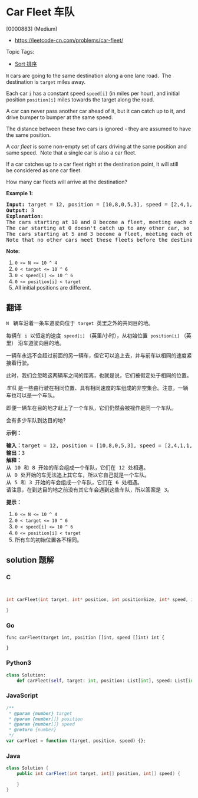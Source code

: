 # Car Fleet 车队

[0000883] (Medium)

- https://leetcode-cn.com/problems/car-fleet/

Topic Tags:

- [Sort 排序](https://leetcode-cn.com/tag/sort/)

`N` cars are going to the same destination along a one lane road.  The destination is `target` miles away.

Each car `i` has a constant speed `speed[i]` (in miles per hour), and initial position `position[i]` miles towards the target along the road.

A car can never pass another car ahead of it, but it can catch up to it, and drive bumper to bumper at the same speed.

The distance between these two cars is ignored - they are assumed to have the same position.

A _car fleet_ is some non-empty set of cars driving at the same position and same speed.  Note that a single car is also a car fleet.

If a car catches up to a car fleet right at the destination point, it will still be considered as one car fleet.

How many car fleets will arrive at the destination?

**Example 1:**

<pre><strong>Input: </strong>target = <span id="example-input-1-1">12</span>, position = <span id="example-input-1-2">[10,8,0,5,3]</span>, speed = <span id="example-input-1-3">[2,4,1,1,3]</span>
<strong>Output: </strong><span id="example-output-1">3</span>
<strong>Explanation</strong>:
The cars starting at 10 and 8 become a fleet, meeting each other at 12.
The car starting at 0 doesn't catch up to any other car, so it is a fleet by itself.
The cars starting at 5 and 3 become a fleet, meeting each other at 6.
Note that no other cars meet these fleets before the destination, so the answer is 3.
</pre>

**Note:**

1.  `0 <= N <= 10 ^ 4`
2.  `0 < target <= 10 ^ 6`
3.  `0 < speed[i] <= 10 ^ 6`
4.  `0 <= position[i] < target`
5.  All initial positions are different.

## 翻译

`N`   辆车沿着一条车道驶向位于  `target`  英里之外的共同目的地。

每辆车  `i`  以恒定的速度  `speed[i]` （英里/小时），从初始位置  `position[i]` （英里） 沿车道驶向目的地。

一辆车永远不会超过前面的另一辆车，但它可以追上去，并与前车以相同的速度紧接着行驶。

此时，我们会忽略这两辆车之间的距离，也就是说，它们被假定处于相同的位置。

_车队_ 是一些由行驶在相同位置、具有相同速度的车组成的非空集合。注意，一辆车也可以是一个车队。

即便一辆车在目的地才赶上了一个车队，它们仍然会被视作是同一个车队。

会有多少车队到达目的地?

**示例：**

<pre><strong>输入：</strong>target = 12, position = [10,8,0,5,3], speed = [2,4,1,1,3]
<strong>输出：</strong>3
<strong>解释：</strong>
从 10 和 8 开始的车会组成一个车队，它们在 12 处相遇。
从 0 处开始的车无法追上其它车，所以它自己就是一个车队。
从 5 和 3 开始的车会组成一个车队，它们在 6 处相遇。
请注意，在到达目的地之前没有其它车会遇到这些车队，所以答案是 3。
</pre>

**提示：**

1.  `0 <= N <= 10 ^ 4`
2.  `0 < target <= 10 ^ 6`
3.  `0 < speed[i] <= 10 ^ 6`
4.  `0 <= position[i] < target`
5.  所有车的初始位置各不相同。

## solution 题解

### C

```c


int carFleet(int target, int* position, int positionSize, int* speed, int speedSize){

}


```

### Go

```golang
func carFleet(target int, position []int, speed []int) int {

}
```

### Python3

```python
class Solution:
    def carFleet(self, target: int, position: List[int], speed: List[int]) -> int:

```

### JavaScript

```javascript
/**
 * @param {number} target
 * @param {number[]} position
 * @param {number[]} speed
 * @return {number}
 */
var carFleet = function (target, position, speed) {};
```

### Java

```java
class Solution {
    public int carFleet(int target, int[] position, int[] speed) {

    }
}
```
